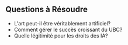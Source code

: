 ## Questions à Résoudre
- L'art peut-il être véritablement artificiel?
- Comment gérer le succès croissant du UBC?
- Quelle légitimité pour les droits des IA?
